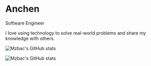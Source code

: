 # Anchen

Software Engineer

I love using technology to solve real-world problems and share my knowledge with others.

![Mzbac's GitHub stats](https://github-readme-stats.vercel.app/api?username=mzbac&show_icons=true&theme=radical)

![Mzbac's GitHub stats](https://github-readme-stats.vercel.app/api/top-langs?username=mzbac&layout=compact&langs_count=6&hide=tex&theme=dark)
